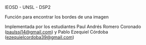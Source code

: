 IEOSD - UNSL - DSP2 

Función para encontrar los bordes de una imagen

Implementada por los estudiantes Paul Andrés Romero Coronado (paulssj14@gmail.com) y Pablo Ezequiel Córdoba (ezequielcordoba39@gmail.com) 